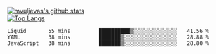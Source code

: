 [![mvuljevas's github stats](https://github-readme-stats.vercel.app/api?username=mvuljevas&show_icons=true&theme=dracula)](https://www.mvuljevas.com)
<br>
[![Top Langs](https://github-readme-stats.vercel.app/api/top-langs/?username=mvuljevas&theme=dracula)](https://www.mvuljevas.com)

<!--START_SECTION:waka-->
```text
Liquid       55 mins         ██████████▒░░░░░░░░░░░░░░   41.56 % 
YAML         38 mins         ███████▒░░░░░░░░░░░░░░░░░   28.88 % 
JavaScript   38 mins         ███████▒░░░░░░░░░░░░░░░░░   28.80 % 
```
<!--END_SECTION:waka-->
